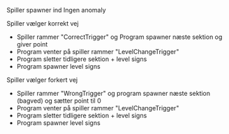 Spiller spawner ind
Ingen anomaly

Spiller vælger korrekt vej
- Spiller rammer "CorrectTrigger" og Program spawner næste sektion og giver point
- Program venter på spiller rammer "LevelChangeTrigger"
- Program sletter tidligere sektion + level signs
- Program spawner level signs

Spiller vælger forkert vej
- Spiller rammer "WrongTrigger" og program spawner næste sektion (bagved) og sætter point til 0
- Program venter på spiller rammer "LevelChangeTrigger"
- Program sletter tidligere sektion + level signs
- Program spawner level signs
